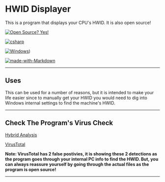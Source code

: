 # HWID Displayer
This is a program that displays your CPU's HWID. It is also open source!

[![Open Source? Yes!](https://badgen.net/badge/Open%20Source%20%3F/Yes%21/blue?icon=github)](https://opensource.org/)

[![csharp](https://img.shields.io/badge/Made%20With-C%23-red)](https://en.wikipedia.org/wiki/C_Sharp_(programming_language))

[![Windows](https://img.shields.io/badge/Windows-0078D6?style=for-the-badge&logo=windows&logoColor=white)](https://windows.com))

[![made-with-Markdown](https://img.shields.io/badge/Made%20with-Markdown-1f425f.svg)](http://commonmark.org)

---
## Uses
This can be used for a number of reasons, but it is intended to make your life easier since to manually get your HWID you would need to dig into Windows internal settings to find the machine's HWID.

---

## Check The Program's Virus Check
[Hybrid Analysis](https://www.hybrid-analysis.com/sample/1fac0bf9bb0493efa9b4b40dd301fee623cf7107fe3e7b185494c3e7be9676f5)

[VirusTotal](https://www.virustotal.com/gui/file/1fac0bf9bb0493efa9b4b40dd301fee623cf7107fe3e7b185494c3e7be9676f5/detection)

**Note: VirusTotal has 2 false postivies, it is showing these 2 detections as the program goes through your internal PC info to find the HWID. But, you can always reassure yourself by going through the actual files as the program is open source!**

---
